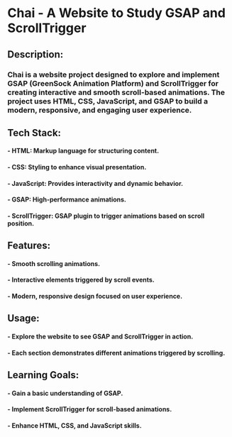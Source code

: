 
# Chai - A Website to Study GSAP and ScrollTrigger

## Description:
### Chai is a website project designed to explore and implement GSAP (GreenSock Animation Platform) and ScrollTrigger for creating interactive and smooth scroll-based animations. The project uses HTML, CSS, JavaScript, and GSAP to build a modern, responsive, and engaging user experience.

## Tech Stack:
#### - HTML: Markup language for structuring content.
#### - CSS: Styling to enhance visual presentation.
#### - JavaScript: Provides interactivity and dynamic behavior.
#### - GSAP: High-performance animations.
#### - ScrollTrigger: GSAP plugin to trigger animations based on scroll position.

## Features:
#### - Smooth scrolling animations.
#### - Interactive elements triggered by scroll events.
#### - Modern, responsive design focused on user experience.

## Usage:
#### - Explore the website to see GSAP and ScrollTrigger in action.
#### - Each section demonstrates different animations triggered by scrolling.

## Learning Goals:
#### - Gain a basic understanding of GSAP.
#### - Implement ScrollTrigger for scroll-based animations.
#### - Enhance HTML, CSS, and JavaScript skills.
